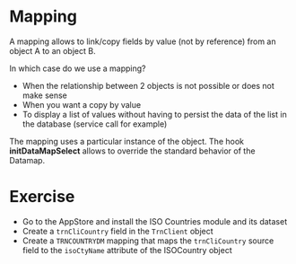Mapping
====================

A mapping allows to link/copy fields by value (not by reference) from an object A to an object B. 


In which case do we use a mapping?
- When the relationship between 2 objects is not possible or does not make sense
- When you want a copy by value
- To display a list of values without having to persist the data of the list in the database (service call for example)

The mapping uses a particular instance of the object.
The hook **initDataMapSelect** allows to override the standard behavior of the Datamap.


Exercise
====================

- Go to the AppStore and install the ISO Countries module and its dataset
- Create a `trnCliCountry` field in the `TrnClient` object
- Create a `TRNCOUNTRYDM` mapping that maps the `trnCliCountry` source field to the `isoCtyName` attribute of the ISOCountry object  